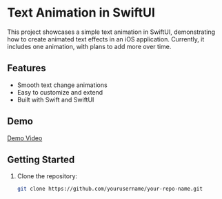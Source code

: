 # Text Animation in SwiftUI

This project showcases a simple text animation in SwiftUI, demonstrating how to create animated text effects in an iOS application. Currently, it includes one animation, with plans to add more over time.

## Features
- Smooth text change animations
- Easy to customize and extend
- Built with Swift and SwiftUI

## Demo
[Demo Video](https://github.com/user-attachments/assets/13a32dd5-d6db-4e94-ad9d-dcded1daad62)



## Getting Started
1. Clone the repository:
   ```bash
   git clone https://github.com/yourusername/your-repo-name.git
